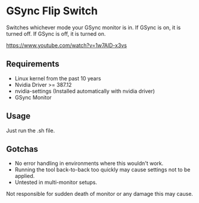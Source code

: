 # GSync Flip Switch
Switches whichever mode your GSync monitor is in. If GSync is on, it is turned off. If GSync is off, it is turned on.

https://www.youtube.com/watch?v=1w7AlD-x3vs

## Requirements
* Linux kernel from the past 10 years
* Nvidia Driver >= 387.12
* nvidia-settings (Installed automatically with nvidia driver)
* GSync Monitor

## Usage
Just run the .sh file.

## Gotchas
* No error handling in environments where this wouldn't work.
* Running the tool back-to-back too quickly may cause settings not to be applied.
* Untested in multi-monitor setups.

Not responsible for sudden death of monitor or any damage this may cause.

